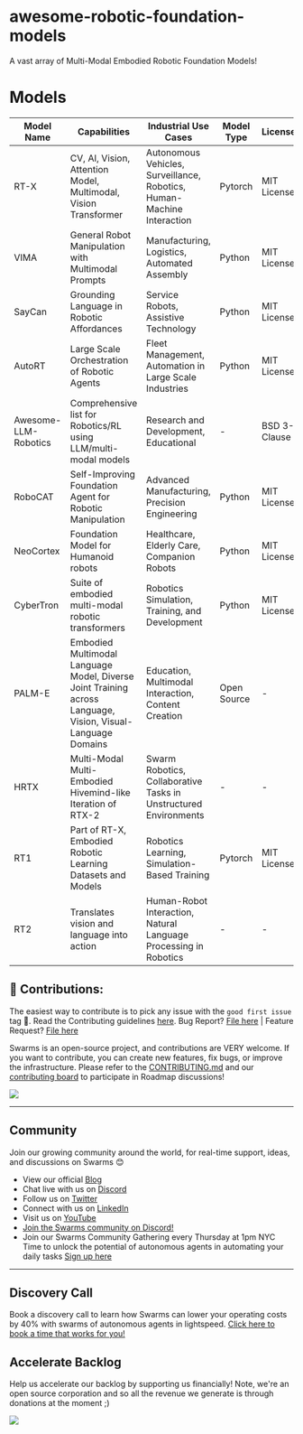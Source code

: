 # awesome-robotic-foundation-models
A vast array of Multi-Modal Embodied Robotic Foundation Models!

# Models


| Model Name              | Capabilities                                                                                                    | Industrial Use Cases                                                                              | Model Type     | License         | Production Metadata          |
|-------------------------|-----------------------------------------------------------------------------------------------------------------|---------------------------------------------------------------------------------------------------|----------------|-----------------|-----------------------------|
| RT-X                    | CV, AI, Vision, Attention Model, Multimodal, Vision Transformer                                                 | Autonomous Vehicles, Surveillance, Robotics, Human-Machine Interaction                            | Pytorch        | MIT License     | High performance, scalable   |
| VIMA                    | General Robot Manipulation with Multimodal Prompts                                                              | Manufacturing, Logistics, Automated Assembly                                                      | Python         | MIT License     | Modular, adaptable           |
| SayCan                  | Grounding Language in Robotic Affordances                                                                       | Service Robots, Assistive Technology                                                              | Python         | MIT License     | Easy integration             |
| AutoRT                  | Large Scale Orchestration of Robotic Agents                                                                     | Fleet Management, Automation in Large Scale Industries                                            | Python         | MIT License     | Scalable, robust             |
| Awesome-LLM-Robotics    | Comprehensive list for Robotics/RL using LLM/multi-modal models                                                 | Research and Development, Educational                                                             | -              | BSD 3-Clause    | Research-oriented            |
| RoboCAT                 | Self-Improving Foundation Agent for Robotic Manipulation                                                        | Advanced Manufacturing, Precision Engineering                                                     | Python         | MIT License     | Self-learning capabilities   |
| NeoCortex               | Foundation Model for Humanoid robots                                                                            | Healthcare, Elderly Care, Companion Robots                                                        | Python         | MIT License     | High adaptability            |
| CyberTron               | Suite of embodied multi-modal robotic transformers                                                              | Robotics Simulation, Training, and Development                                                    | Python         | MIT License     | Plug and play, extensible    |
| PALM-E                  | Embodied Multimodal Language Model, Diverse Joint Training across Language, Vision, Visual-Language Domains    | Education, Multimodal Interaction, Content Creation                                                | Open Source    | -               | Internet-scale training data |
| HRTX                    | Multi-Modal Multi-Embodied Hivemind-like Iteration of RTX-2                                                     | Swarm Robotics, Collaborative Tasks in Unstructured Environments                                   | -              | -               | Distributed processing       |
| RT1                     | Part of RT-X, Embodied Robotic Learning Datasets and Models                                                     | Robotics Learning, Simulation-Based Training                                                      | Pytorch        | MIT License     | Customizable, data-driven    |
| RT2                     | Translates vision and language into action                                                                      | Human-Robot Interaction, Natural Language Processing in Robotics                                   | -              | -               | Intuitive interface          |


## 🫶 Contributions:

The easiest way to contribute is to pick any issue with the `good first issue` tag 💪. Read the Contributing guidelines [here](/CONTRIBUTING.md). Bug Report? [File here](https://github.com/swarms/gateway/issues) | Feature Request? [File here](https://github.com/swarms/gateway/issues)

Swarms is an open-source project, and contributions are VERY welcome. If you want to contribute, you can create new features, fix bugs, or improve the infrastructure. Please refer to the [CONTRIBUTING.md](https://github.com/kyegomez/swarms/blob/master/CONTRIBUTING.md) and our [contributing board](https://github.com/users/kyegomez/projects/1) to participate in Roadmap discussions!

<a href="https://github.com/kyegomez/swarms/graphs/contributors">
  <img src="https://contrib.rocks/image?repo=kyegomez/swarms" />
</a>

----

## Community

Join our growing community around the world, for real-time support, ideas, and discussions on Swarms 😊 

- View our official [Blog](https://swarms.apac.ai)
- Chat live with us on [Discord](https://discord.gg/kS3rwKs3ZC)
- Follow us on [Twitter](https://twitter.com/kyegomez)
- Connect with us on [LinkedIn](https://www.linkedin.com/company/the-swarm-corporation)
- Visit us on [YouTube](https://www.youtube.com/channel/UC9yXyitkbU_WSy7bd_41SqQ)
- [Join the Swarms community on Discord!](https://discord.gg/AJazBmhKnr)
- Join our Swarms Community Gathering every Thursday at 1pm NYC Time to unlock the potential of autonomous agents in automating your daily tasks [Sign up here](https://lu.ma/5p2jnc2v)

---

## Discovery Call
Book a discovery call to learn how Swarms can lower your operating costs by 40% with swarms of autonomous agents in lightspeed. [Click here to book a time that works for you!](https://calendly.com/swarm-corp)


## Accelerate Backlog
Help us accelerate our backlog by supporting us financially! Note, we're an open source corporation and so all the revenue we generate is through donations at the moment ;)

<a href="https://polar.sh/kyegomez"><img src="https://polar.sh/embed/fund-our-backlog.svg?org=kyegomez" /></a>

